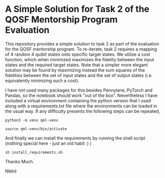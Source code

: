 # A Simple Solution for Task 2 of the QOSF Mentorship Program Evaluation

This repository provides a simple solution to task 2 as part of the evaluation for the QOSF mentorship program. To re-iterate, task 2 requires a mapping of 4 random 4 quibit states onto specific target states. We utilize a cost function, which when minimized maximizes the fidelity between the input states and the required target states. Note that a simpler more elegant solution may be found by maximizing instead the sum squares of the fidelities between the set of input states and the set of output states (i.e. equivalently minimzing such a cost). 

I have not used many packages for this besides Pennylane, PyTorch and Pandas, so the notebook should work "out of the box". Nevertheless I have included a virtual environment containing the python version that I used along with a requirements.txt file where the environments can be loaded in the usual way. If any difficulty presents the following steps can be repeated, 

```python3 -m venv qml-venv```

```source qml-venv/bin/activate``` 

And finally we can install the requirements by running the shell script (nothing special here - just an old habit :) )

```sh install_requirements.sh```

Thanks Much. 

Nikhil
